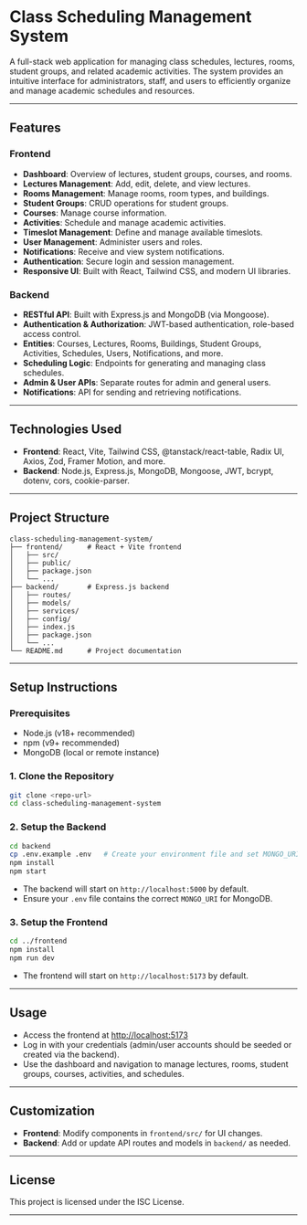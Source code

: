 # Class Scheduling Management System

A full-stack web application for managing class schedules, lectures, rooms, student groups, and related academic activities. The system provides an intuitive interface for administrators, staff, and users to efficiently organize and manage academic schedules and resources.

---

## Features

### Frontend
- **Dashboard**: Overview of lectures, student groups, courses, and rooms.
- **Lectures Management**: Add, edit, delete, and view lectures.
- **Rooms Management**: Manage rooms, room types, and buildings.
- **Student Groups**: CRUD operations for student groups.
- **Courses**: Manage course information.
- **Activities**: Schedule and manage academic activities.
- **Timeslot Management**: Define and manage available timeslots.
- **User Management**: Administer users and roles.
- **Notifications**: Receive and view system notifications.
- **Authentication**: Secure login and session management.
- **Responsive UI**: Built with React, Tailwind CSS, and modern UI libraries.

### Backend
- **RESTful API**: Built with Express.js and MongoDB (via Mongoose).
- **Authentication & Authorization**: JWT-based authentication, role-based access control.
- **Entities**: Courses, Lectures, Rooms, Buildings, Student Groups, Activities, Schedules, Users, Notifications, and more.
- **Scheduling Logic**: Endpoints for generating and managing class schedules.
- **Admin & User APIs**: Separate routes for admin and general users.
- **Notifications**: API for sending and retrieving notifications.

---

## Technologies Used

- **Frontend**: React, Vite, Tailwind CSS, @tanstack/react-table, Radix UI, Axios, Zod, Framer Motion, and more.
- **Backend**: Node.js, Express.js, MongoDB, Mongoose, JWT, bcrypt, dotenv, cors, cookie-parser.

---

## Project Structure

```
class-scheduling-management-system/
├── frontend/      # React + Vite frontend
│   ├── src/
│   ├── public/
│   ├── package.json
│   └── ...
├── backend/       # Express.js backend
│   ├── routes/
│   ├── models/
│   ├── services/
│   ├── config/
│   ├── index.js
│   ├── package.json
│   └── ...
└── README.md      # Project documentation
```

---

## Setup Instructions

### Prerequisites
- Node.js (v18+ recommended)
- npm (v9+ recommended)
- MongoDB (local or remote instance)

### 1. Clone the Repository
```bash
git clone <repo-url>
cd class-scheduling-management-system
```

### 2. Setup the Backend
```bash
cd backend
cp .env.example .env   # Create your environment file and set MONGO_URI
npm install
npm start
```
- The backend will start on `http://localhost:5000` by default.
- Ensure your `.env` file contains the correct `MONGO_URI` for MongoDB.

### 3. Setup the Frontend
```bash
cd ../frontend
npm install
npm run dev
```
- The frontend will start on `http://localhost:5173` by default.

---

## Usage
- Access the frontend at [http://localhost:5173](http://localhost:5173)
- Log in with your credentials (admin/user accounts should be seeded or created via the backend).
- Use the dashboard and navigation to manage lectures, rooms, student groups, courses, activities, and schedules.

---

## Customization
- **Frontend**: Modify components in `frontend/src/` for UI changes.
- **Backend**: Add or update API routes and models in `backend/` as needed.

---

## License
This project is licensed under the ISC License.

---

